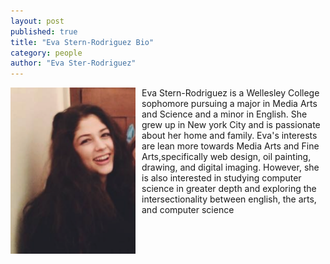 ```yaml
---
layout: post
published: true
title: "Eva Stern-Rodriguez Bio"
category: people
author: "Eva Ster-Rodriguez"
---
```




<style> img{width:200px; float:left; margin-right:10px;}</style>
![eva.jpg.png](/assets/eva.jpg.png)



Eva Stern-Rodriguez is a Wellesley College sophomore pursuing a major in Media Arts and Science and a minor in English.  She grew up in New york City and is passionate about her home and family.  Eva's interests are lean more towards Media Arts and Fine Arts,specifically web design, oil painting, drawing, and digital imaging. However, she is also interested in studying computer science in greater depth and exploring the intersectionality between english, the arts, and computer science

